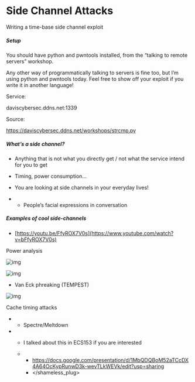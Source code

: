 # Side Channel Attacks

Writing a time-base side channel exploit

##### Setup

You should have python and pwntools installed, from the “talking to remote servers” workshop.

Any other way of programmatically talking to servers is fine too, but I’m using python and pwntools today. Feel free to show off your exploit if you write it in another language!

Service:

daviscybersec.ddns.net:1339

Source:

https://daviscybersec.ddns.net/workshops/strcmp.py

##### What’s a side channel?

- Anything that is not what you directly get / not what the service intend for you to get

- Timing, power consumption...

- You are looking at side channels in your everyday lives!

- - People’s facial expressions in conversation

##### Examples of cool side-channels

- [https://youtu.be/FfyROX7V0s](https://www.youtube.com/watch?v=bFfyROX7V0s)

Power analysis

![img](https://lh5.googleusercontent.com/KwzDXl2G6ovFsehitR05KkXkOnOTxNOgmg3vBURbZv2vJlsGQ_l6ys93nEbQWxVk4HUbqZnZi_g8p2EclQxazwTvDgMx8DVKuosIu8PARIu0pGQxot1Z4YQKXoWQTB_rbw2u0yMof-4)

![img](https://lh5.googleusercontent.com/YXuKAP_dbKpmuX40lh0TKIae_nXyCOu58-5CGGEGGRE4YIoR2CNctnF3nnVjIlDuA3FekQtMMK4AZmbKCQb5s30DIbsXnM6DNy_-0eIQ-GNOld7kKLAX9jBQRxL6qFGawMmnpjrNOao)

- Van Eck phreaking (TEMPEST)

![img](https://lh4.googleusercontent.com/B-gN6lGzeNS4VWN9ytvVE3bCpK85h3YSqwKVmZDV5n0tR40c4XQsJDlv9nVj-VsImpICcEB6VQJrnztBZs7CM2-1DldKGkwdAqJNy0v7QAlPNYay0_oEy09oJ456y6l3zuMlzfHJnSY)

Cache timing attacks

- - Spectre/Meltdown

- - I talked about this in ECS153 if you are interested

  - - https://docs.google.com/presentation/d/1MbQDQBoM52aTCcDX4A64OcKypRunwD3k-wevTLkWEVk/edit?usp=sharing
    - </shameless_plug>

